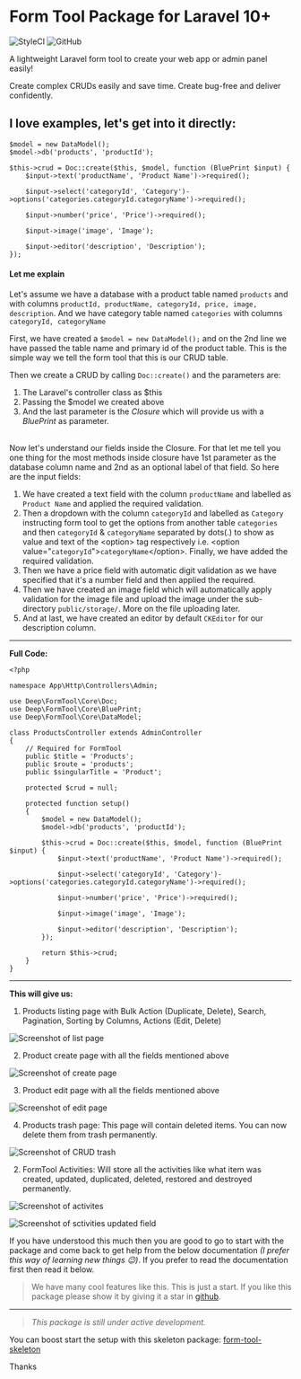 # Form Tool Package for Laravel 10+

![StyleCI](https://github.styleci.io/repos/510375806/shield?branch=main) ![GitHub](https://img.shields.io/github/license/iam-deep/form-tool)

A lightweight Laravel form tool to create your web app or admin panel easily!

Create complex CRUDs easily and save time. Create bug-free and deliver confidently.

## I love examples, let's get into it directly:

```
$model = new DataModel();
$model->db('products', 'productId');

$this->crud = Doc::create($this, $model, function (BluePrint $input) {
    $input->text('productName', 'Product Name')->required();

    $input->select('categoryId', 'Category')->options('categories.categoryId.categoryName')->required();

    $input->number('price', 'Price')->required();

    $input->image('image', 'Image');

    $input->editor('description', 'Description');
});
```
#### Let me explain

Let's assume we have a database with a product table named `products` and with columns `productId, productName, categoryId, price, image, description`. And we have category table named `categories` with columns `categoryId, categoryName`

First, we have created a `$model = new DataModel();` and on the 2nd line we have passed the table name and primary id of the product table. This is the simple way we tell the form tool that this is our CRUD table.

Then we create a CRUD by calling `Doc::create()` and the parameters are:

1. The Laravel's controller class as $this
2. Passing the $model we created above 
3. And the last parameter is the *Closure* which will provide us with a *BluePrint* as parameter.

<br />
Now let's understand our fields inside the Closure. For that let me tell you one thing for the most methods inside closure have 1st parameter as the database column name and 2nd as an optional label of that field. So here are the input fields:

1. We have created a text field with the column `productName` and labelled as `Product Name` and applied the required validation.
2. Then a dropdown with the column `categoryId` and labelled as `Category` instructing form tool to get the options from another table `categories` and then `categoryId` & `categoryName` separated by dots(.) to show as value and text of the &lt;option&gt; tag respectively  i.e. &lt;option value="`categoryId`"&gt;`categoryName`&lt;/option&gt;. Finally, we have added the required validation.
3. Then we have a price field with automatic digit validation as we have specified that it's a number field and then applied the required.
4. Then we have created an image field which will automatically apply validation for the image file and upload the image under the sub-directory `public/storage/`. More on the file uploading later.
5. And at last, we have created an editor by default `CKEditor` for our description column.

---
**Full Code:**

````
<?php

namespace App\Http\Controllers\Admin;

use Deep\FormTool\Core\Doc;
use Deep\FormTool\Core\BluePrint;
use Deep\FormTool\Core\DataModel;

class ProductsController extends AdminController
{
    // Required for FormTool
    public $title = 'Products';
    public $route = 'products';
    public $singularTitle = 'Product';

    protected $crud = null;

    protected function setup()
    {
        $model = new DataModel();
        $model->db('products', 'productId');

        $this->crud = Doc::create($this, $model, function (BluePrint $input) {
            $input->text('productName', 'Product Name')->required();

            $input->select('categoryId', 'Category')->options('categories.categoryId.categoryName')->required();

            $input->number('price', 'Price')->required();

            $input->image('image', 'Image');

            $input->editor('description', 'Description');
        });

        return $this->crud;
    }
}
````

---
**This will give us:**

1. Products listing page with Bulk Action (Duplicate, Delete), Search, Pagination, Sorting by Columns, Actions (Edit, Delete)

![Screenshot of list page](https://res.cloudinary.com/dpfaxke5x/image/upload/v1719395777/form-tool-crud-list_kndoa5.jpg)

2. Product create page with all the fields mentioned above

![Screenshot of create page](https://res.cloudinary.com/dpfaxke5x/image/upload/v1719395778/form-tool-crud-create_a3l9hj.jpg)

3. Product edit page with all the fields mentioned above

![Screenshot of edit page](https://res.cloudinary.com/dpfaxke5x/image/upload/v1719395777/form-tool-crud-edit_ypcxxk.jpg)

4. Products trash page: This page will contain deleted items. You can now delete them from trash permanently.

![Screenshot of CRUD trash](https://res.cloudinary.com/dpfaxke5x/image/upload/v1719395777/form-tool-crud-trash_plcpcc.jpg)

2. FormTool Activities: Will store all the activities like what item was created, updated, duplicated, deleted, restored and destroyed permanently.

![Screenshot of activites](https://res.cloudinary.com/dpfaxke5x/image/upload/v1719395776/form-tool-activities_ieqwoc.jpg)

![Screenshot of sctivities updated field](https://res.cloudinary.com/dpfaxke5x/image/upload/v1719396962/form-tool-activities-updated-fields_a8qyh9.jpg)


If you have understood this much then you are good to go to start with the package and come back to get help from the below documentation *(I prefer this way of learning new things :wink:)*. If you prefer to read the documentation first then read it below.

> We have many cool features like this. This is just a start. If you like this package please show it by giving it a star in <a href="https://github.com/iam-deep/form-tool">github</a>.

---

> *This package is still under active development.*

You can boost start the setup with this skeleton package: <a href="https://github.com/iam-deep/form-tool-skeleton">form-tool-skeleton</a>

Thanks

